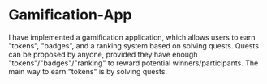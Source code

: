 # Gamification-App
I have implemented a gamification application, which allows users to earn "tokens", "badges", and a ranking system based on solving quests. Quests can be proposed by anyone, provided they have enough "tokens"/"badges"/"ranking" to reward potential winners/participants. The main way to earn "tokens" is by solving quests.
